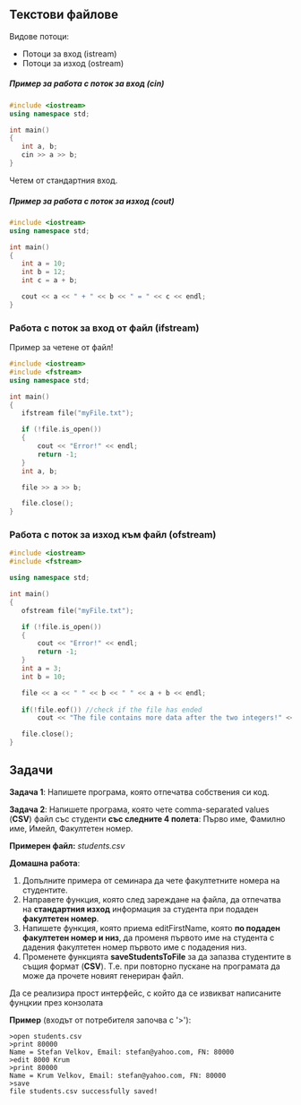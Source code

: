 ##  Текстови файлове
Видове потоци:
 - Потоци за вход (istream)
 - Потоци за изход (ostream)

#####  Пример за работа с поток за вход (cin)
 ```c++
#include <iostream>
using namespace std;

int main()
{
	int a, b;
	cin >> a >> b;
}
 ```
 Четем от стандартния вход.

#####  Пример за работа с поток за изход (cout)
 ```c++
#include <iostream>
using namespace std;

int main()
{
	int a = 10;
	int b = 12;
	int c = a + b;

	cout << a << " + " << b << " = " << c << endl;
}
 ```
	
### Работа с поток за вход от файл (ifstream)
Пример за четене от файл!
 ```c++
#include <iostream>
#include <fstream>
using namespace std;

int main()
{
	ifstream file("myFile.txt");

	if (!file.is_open())
	{
		cout << "Error!" << endl;
		return -1;
	}
	int a, b;

	file >> a >> b;

	file.close();
}
```
### Работа с поток за изход към файл (ofstream)
   
 ```c++
#include <iostream>
#include <fstream>

using namespace std;

int main()
{
	ofstream file("myFile.txt");

	if (!file.is_open())
	{
		cout << "Error!" << endl;
		return -1;
	}
	int a = 3;
	int b = 10;

	file << a << " " << b << " " << a + b << endl;
	
	if(!file.eof()) //check if the file has ended
		cout << "The file contains more data after the two integers!" << endl;

	file.close();
}
 ```
 ##  Задачи
 
**Задача 1**: Напишете програма, която отпечатва собствения си код.

**Задача 2**: Напишете програма,  която чете comma-separated values (**CSV**) файл със студенти **със следните 4 полета**: Първо име, Фамилно име, Имейл, Факултетен номер.

**Примерен файл:** *students.csv*

**Домашна работа**:

 1. Допълните примера от семинара да чете факултетните номера на студентите.
2. Направете функция, която след зареждане на файла, да отпечатва на **стандартния изход** информация за студента при подаден **факултетен номер**.
3.  Напишете функция, която приема editFirstNamе, която **по подаден факултетен номер  и низ**, да променя първото име на студента с дадения факултетен номер първото име с подадения низ.
4.  Променете функцията **saveStudentsToFile** за да запазва студентите в същия формат (**CSV**). Т.е. при повторно пускане на програмата да може да прочете новият генериран файл.


Да се реализира прост интерфейс, с който да се извикват написаните фунцкии през конзолата

**Пример** (входът от потребителя започва с '>'):

 ```
>open students.csv
>print 80000
Name = Stefan Velkov, Email: stefan@yahoo.com, FN: 80000
>edit 8000 Krum
>print 80000
Name = Krum Velkov, Email: stefan@yahoo.com, FN: 80000
>save
file students.csv successfully saved!
```
